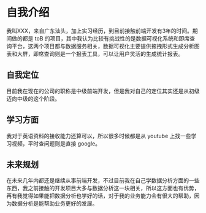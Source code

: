 # 自我介绍
我叫XXX，来自广东汕头，加上实习经历，到目前接触前端开发有3年的时间。期间做的都是 toB 的项目，其中我认为比较有挑战性的是数据可视化系统和即席查询平台，这两个项目都与数据服务相关，数据可视化主要提供拖拽形式生成分析图表和大屏，即席查询则是一个报表工具，可以让用户灵活的生成统计报表。

## 自我定位
目前我在现在的公司的职称是中级前端开发，但是我对自己的定位其实还是从初级迈向中级的这个阶段。

## 学习方面
我对于英语资料的接收能力还算可以，所以很多时候都是从 youtube 上找一些学习视频，平时查问题则是直接 google。

## 未来规划
在未来几年内都还是继续从事前端开发，不过目前我在自己学数据分析方面的一些东西，我之前接触的开发项目大多与数据分析这一块相关，所以这方面也有优势，再有我觉得如果能把数据分析也学好的话，对于我的业务能力会有很大的帮助，因为数据分析是能帮助业务更好的发展。



